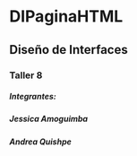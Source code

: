 # DIPaginaHTML


## Diseño de Interfaces
### Taller 8 

##### Integrantes:
##### Jessica Amoguimba
##### Andrea Quishpe

